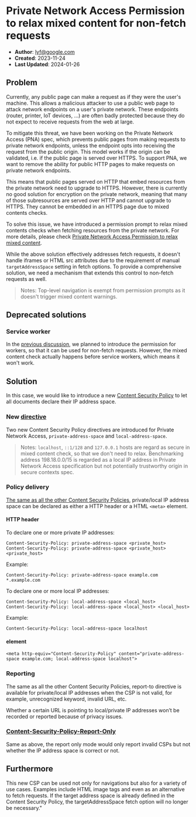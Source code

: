 # Private Network Access Permission to relax mixed content for non-fetch requests

- **Author**: lyf@google.com
- **Created**: 2023-11-24
- **Last Updated**: 2024-01-26

## Problem

Currently, any public page can make a request as if they were the user's machine. This allows a malicious attacker to use a public web page to attack network endpoints on a user's private network. These endpoints (router, printer, IoT devices, ...) are often badly protected because they do not expect to receive requests from the web at large.

To mitigate this threat, we have been working on the Private Network Access (PNA) spec, which prevents public pages from making requests to private network endpoints, unless the endpoint opts into receiving the request from the public origin. This model works if the origin can be validated, i.e. if the public page is served over HTTPS. To support PNA, we want to remove the ability for public HTTP pages to make requests on private network endpoints.

This means that public pages served on HTTP that embed resources from the private network need to upgrade to HTTPS. However, there is currently no good solution for encryption on the private network, meaning that many of those subresources are served over HTTP and cannot upgrade to HTTPS. They cannot be embedded in an HTTPS page due to mixed contents checks.

To solve this issue, we have introduced a permission prompt to relax mixed contents checks when fetching resources from the private network. For more details, please check [Private Network Access Permission to relax mixed content](/explainer.md).

While the above solution effectively addresses fetch requests, it doesn't handle iframes or HTML src attributes due to the requirement of manual `targetAddressSpace` setting in fetch options. To provide a comprehensive solution, we need a mechanism that extends this control to non-fetch requests as well.

> Notes: Top-level navigation is exempt from permission prompts as it doesn't trigger mixed content warnings.

## Deprecated solutions
### Service worker

In the [previous discussion](https://github.com/WICG/private-network-access/issues/83), we planned to introduce the permission for
workers, so that it can be used for non-fetch requests. However, the mixed 
content check actually happens before service workers, which means it won't work.

## Solution

In this case, we would like to introduce a new [Content Security Policy](https://www.w3.org/TR/CSP3/) to let 
all documents declare their IP address space.

### New [directive](https://www.w3.org/TR/CSP3/#framework-directives)

Two new Content Security Policy directives are introduced for Private Network Access, 
`private-address-space` and `local-address-space`.

> Notes: `localhost`, `::1/128` and `127.0.0.1` hosts are regard as secure in mixed 
> content check, so that we don't need to relax. Benchmarking address 198.18.0.0/15 is regarded as a local IP address in Private Network Access specification but not potentially trustworthy origin in secure contexts spec.

### Policy delivery

[The same as all the other Content Security Policies](https://www.w3.org/TR/CSP3/#policy-delivery), private/local IP address 
space can be declared as either a HTTP header or a HTML `<meta>` element.

#### HTTP header

To declare one or more private IP addresses:

```text
Content-Security-Policy: private-address-space <private_host>
Content-Security-Policy: private-address-space <private_host> <private_host>
```

Example:
```text
Content-Security-Policy: private-address-space example.com *.example.com
```

To declare one or more local IP addresses:

```text
Content-Security-Policy: local-address-space <local_host>
Content-Security-Policy: local-address-space <local_host> <local_host>
```

Example:
```text
Content-Security-Policy: local-address-space localhost
```

#### <meta> element

```text
<meta http-equiv="Content-Security-Policy" content="private-address-space example.com; local-address-space localhost">
```

### Reporting

The same as all the other Content Security Policies, report-to directive is 
available for private/local IP addresses when the CSP is not valid, for example, unrecognized keyword, invalid URL, etc.

Whether a certain URL is pointing to local/private IP addresses won’t be recorded or reported because of privacy issues.

### [Content-Security-Policy-Report-Only](https://www.w3.org/TR/CSP3/#cspro-header)

Same as above, the report only mode would only report invalid CSPs but not whether the IP address space is correct or not.

## Furthermore

This new CSP can be used not only for navigations but also for a variety of use
cases. Examples include HTML image tags and even as an alternative to fetch
requests. If the target address space is already defined in the Content
Security Policy, the targetAddressSpace fetch option will no longer be
necessary."
